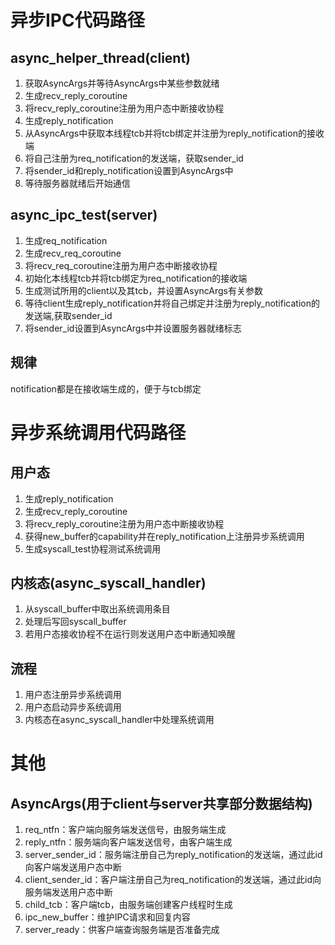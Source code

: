# 异步IPC代码路径
## async_helper_thread(client)
1. 获取AsyncArgs并等待AsyncArgs中某些参数就绪
2. 生成recv_reply_coroutine
3. 将recv_reply_coroutine注册为用户态中断接收协程
4. 生成reply_notification
5. 从AsyncArgs中获取本线程tcb并将tcb绑定并注册为reply_notification的接收端
6. 将自己注册为req_notification的发送端，获取sender_id
7. 将sender_id和reply_notification设置到AsyncArgs中
8. 等待服务器就绪后开始通信
## async_ipc_test(server)
1. 生成req_notification
2. 生成recv_req_coroutine
3. 将recv_req_coroutine注册为用户态中断接收协程
4. 初始化本线程tcb并将tcb绑定为req_notification的接收端
5. 生成测试所用的client以及其tcb，并设置AsyncArgs有关参数
6. 等待client生成reply_notification并将自己绑定并注册为reply_notification的发送端,获取sender_id
7. 将sender_id设置到AsyncArgs中并设置服务器就绪标志
## 规律
notification都是在接收端生成的，便于与tcb绑定

# 异步系统调用代码路径
## 用户态
1. 生成reply_notification
2. 生成recv_reply_coroutine
3. 将recv_reply_coroutine注册为用户态中断接收协程
4. 获得new_buffer的capability并在reply_notification上注册异步系统调用
5. 生成syscall_test协程测试系统调用
## 内核态(async_syscall_handler)
1. 从syscall_buffer中取出系统调用条目
2. 处理后写回syscall_buffer
3. 若用户态接收协程不在运行则发送用户态中断通知唤醒
## 流程
1. 用户态注册异步系统调用
2. 用户态启动异步系统调用
3. 内核态在async_syscall_handler中处理系统调用


# 其他
## AsyncArgs(用于client与server共享部分数据结构)
1. req_ntfn：客户端向服务端发送信号，由服务端生成
2. reply_ntfn：服务端向客户端发送信号，由客户端生成
3. server_sender_id：服务端注册自己为reply_notification的发送端，通过此id向客户端发送用户态中断
4. client_sender_id：客户端注册自己为req_notification的发送端，通过此id向服务端发送用户态中断
5. child_tcb：客户端tcb，由服务端创建客户线程时生成
6. ipc_new_buffer：维护IPC请求和回复内容
7. server_ready：供客户端查询服务端是否准备完成
